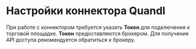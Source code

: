 # Настройки коннектора Quandl

При работе с коннектором требуется указать **Токен** для подключения к торговой площадке. **Токен** предоставляются брокером. Для получения API доступа рекомендуется обратиться к брокеру.
